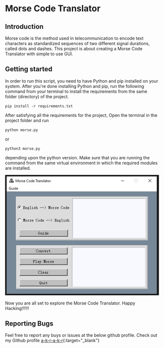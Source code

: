 # Morse Code Translator


## Introduction
Morse code is the method used in telecommunication to encode text characters as standardized sequences of two different signal durations, called dots and dashes. This project is about creating a Morse Code Translator with simple to use GUI.



## Getting started
In order to run this script, you need to have Python and pip installed on your system. After you're done installing Python and pip, run the following command from your terminal to install the requirements from the same folder (directory) of the project.
```
pip install -r requirements.txt
```

After satisfying all the requirements for the project, Open the terminal in the project folder and run
```
python morse.py
```
or
```
python3 morse.py
```
depending upon the python version. Make sure that you are running the command from the same virtual environment in which the required modules are installed.


![Demo pic of MorseCodeTranslator by akr](image/akr.jpg)

Now you are all set to explore the Morse Code Translator. Happy Hacking!!!!!!


## Reporting Bugs
Feel free to report any buys or issues at the below github profile.
Check out my Github profile [a-k-r-a-k-r](https://github.com/a-k-r-a-k-r){:target="_blank"}
